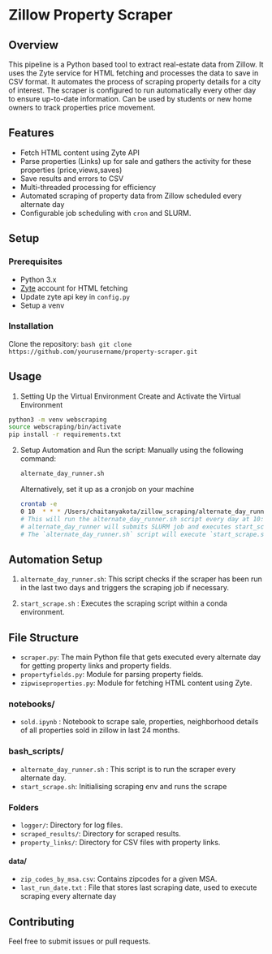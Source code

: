 # Zillow Property Scraper

## Overview
This pipeline is a Python based tool to extract real-estate data from Zillow. It uses the Zyte service for HTML fetching and processes the data to save in CSV format. It automates the process of scraping property details for a city of interest. The scraper is configured to run automatically every other day to ensure up-to-date information. Can be used by students or new home owners to track properties price movement.

## Features
- Fetch HTML content using Zyte API
- Parse properties (Links) up for sale and gathers the activity for these properties (price,views,saves)
- Save results and errors to CSV
- Multi-threaded processing for efficiency
- Automated scraping of property data from Zillow scheduled every alternate day
- Configurable job scheduling with `cron` and SLURM.

## Setup

### Prerequisites
- Python 3.x
- [Zyte](https://www.zyte.com/) account for HTML fetching
- Update zyte api key in `config.py`
- Setup a venv 

### Installation
Clone the repository:
    ```bash
    git clone https://github.com/yourusername/property-scraper.git
    ```

## Usage
1. Setting Up the Virtual Environment
    Create and Activate the Virtual Environment
  ```bash
  python3 -m venv webscraping
  source webscraping/bin/activate
  pip install -r requirements.txt
  ```

2. Setup Automation and Run the script: 
    Manually using the following command:
    ```bash
    alternate_day_runner.sh
    ```
    Alternatively, set it up as a cronjob on your machine
    ```bash
    crontab -e
    0 10  * * * /Users/chaitanyakota/zillow_scraping/alternate_day_runner.sh
    # This will run the alternate_day_runner.sh script every day at 10:00 AM and but executes every alternate day
    # alternate_day_runner will submits SLURM job and executes start_scrape.sh which will run scraper.py 
    # The `alternate_day_runner.sh` script will execute `start_scrape.sh` to run `scraper.py`.
    ```


## Automation Setup
1. `alternate_day_runner.sh`: This script checks if the scraper has been run in the last two days and triggers the scraping job if necessary.

3. `start_scrape.sh` : Executes the scraping script within a conda environment.


## File Structure
- `scraper.py`: The main Python file that gets executed every alternate day for getting property links and property fields.
- `propertyfields.py`: Module for parsing property fields.
- `zipwiseproperties.py`: Module for fetching HTML content using Zyte.

### notebooks/
- `sold.ipynb` : Notebook to scrape sale, properties, neighborhood details of all properties sold in zillow in last 24 months.

### bash_scripts/
- `alternate_day_runner.sh` : This script is to run the scraper every alternate day.
- `start_scrape.sh`: Initialising scraping env and runs the scrape


### Folders
- `logger/`: Directory for log files.
- `scraped_results/`: Directory for scraped results.
- `property_links/`: Directory for CSV files with property links.

#### data/
- `zip_codes_by_msa.csv`: Contains zipcodes for a given MSA.
- `last_run_date.txt` : File that stores last scraping date, used to execute scraping every alternate day

## Contributing
Feel free to submit issues or pull requests.

